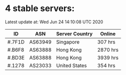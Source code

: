 # 4 stable servers:

Latest update at: Wed Jun 24 14:10:08 UTC 2020

| ID | ASN | Server Country | Online |
| -- | --- | -------------- | ------ |
| #.7F1D | AS63949 | Singapore | 307 hrs |
| #.B6F8 | AS63888 | Hong Kong | 2870 hrs |
| #.BD3E | AS63888 | Hong Kong | 3939 hrs |
| #.1278 | AS23033 | United States | 354 hrs |

